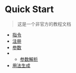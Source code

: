 # Quick Start

> 这是一个非官方的教程文档

* [指令](/command/)
* [注册](/register/)
* [参数](/argument/)
* * [参数解析](/parser/)
* [用法生成](/invalidusage/)

